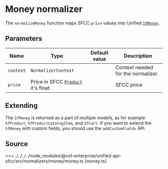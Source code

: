 # Money normalizer

The `normalizeMoney` function maps SFCC `price` values into Unified [`SfMoney`](/reference/unified-data-model.html#sfmoney).

## Parameters

| Name    | Type                                                                                                                                             | Default value | Description |
| ------- | ------------------------------------------------------------------------------------------------------------------------------------------------ | ------------- | ----------- |
| `context` | `NormalizerContext`                                        |               | Context needed for the normalizer. |
| `price` | Price in SFCC [`Product`](https://developer.salesforce.com/docs/commerce/b2c-commerce/references/ocapi-shop-api?meta=type%3Aproduct) it's float. |               | SFCC price  |

## Extending

The `SfMoney` is returned as a part of multiple models, as for example `SfProduct`, `SfProductCatalogItem`, and `SfCart`. If you want to extend the `SfMoney` with custom fields, you should use the `addCustomFields` API.

## Source

<<<../../../../node_modules/@vsf-enterprise/unified-api-sfcc/src/normalizers/money/money.ts [money.ts]
